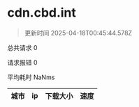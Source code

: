 
  # cdn.cbd.int

  > 更新时间 2025-04-18T00:45:44.578Z
  
  总共请求 0

  请求报错 0

  平均耗时 NaNms

|城市|ip|下载大小|速度|
|-----|----------|---|---|

  